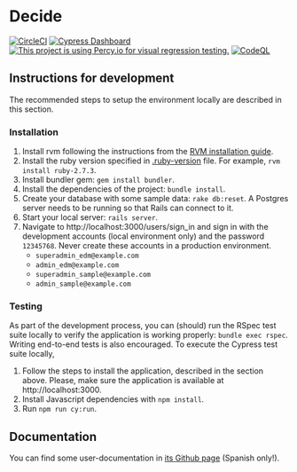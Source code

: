 # Decide

[![CircleCI](https://circleci.com/gh/exploradoresdemadrid/decide.svg?style=svg)](https://circleci.com/gh/exploradoresdemadrid/decide)
[![Cypress Dashboard](https://img.shields.io/badge/cypress-dashboard-brightgreen.svg)](https://dashboard.cypress.io/#/projects/2ojcg1/runs)
[![This project is using Percy.io for visual regression testing.](https://percy.io/static/images/percy-badge.svg)](https://percy.io/2efa4648/decide)
[![CodeQL](https://github.com/exploradoresdemadrid/decide/actions/workflows/codeql-analysis.yml/badge.svg)](https://github.com/exploradoresdemadrid/decide/actions/workflows/codeql-analysis.yml)

## Instructions for development

The recommended steps to setup the environment locally are described in this section.

### Installation

1. Install rvm following the instructions from the [RVM installation guide](https://rvm.io/rvm/install).
1. Install the ruby version specified in [.ruby-version](https://github.com/exploradoresdemadrid/decide/blob/master/.ruby-version) file. For example, `rvm install ruby-2.7.3`.
1. Install bundler gem: `gem install bundler`.
1. Install the dependencies of the project: `bundle install`.
1. Create your database with some sample data: `rake db:reset`. A Postgres server needs to be running so that Rails can connect to it.
1. Start your local server: `rails server`.
1. Navigate to http://localhost:3000/users/sign_in and sign in with the development accounts (local environment only) and the password `12345768`. Never create these accounts in a production environment.
    - `superadmin_edm@example.com`
    - `admin_edm@example.com`
    - `superadmin_sample@example.com`
    - `admin_sample@example.com`

### Testing

As part of the development process, you can (should) run the RSpec test suite locally to verify the application is working properly: `bundle exec rspec`. Writing end-to-end tests is also encouraged. To execute the Cypress test suite locally,

1. Follow the steps to install the application, described in the section above. Please, make sure the application is available at http://localhost:3000.
1. Install Javascript dependencies with `npm install`.
1. Run  `npm run cy:run`.

## Documentation

You can find some user-documentation in [its Github page](https://exploradoresdemadrid.github.io/decide/) (Spanish only!).

